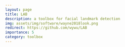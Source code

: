 ```yaml
---
layout: page
title: LAB
description: a toolbox for facial landmark detection
img: assets/img/software/wayne2018look.png
redirect: https://github.com/wywu/LAB
importance: 5
category: toolbox
---
```


